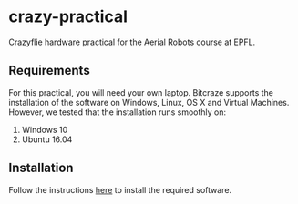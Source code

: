 # crazy-practical
Crazyflie hardware practical for the Aerial Robots course at EPFL.

## Requirements
For this practical, you will need your own laptop. Bitcraze supports the installation of the software on Windows, Linux, OS X and Virtual Machines. However, we tested that the installation runs smoothly on:
1. Windows 10
2. Ubuntu 16.04

## Installation
Follow the instructions [here](https://www.bitcraze.io/getting-started-with-the-crazyflie-2-0/#inst-comp) to install the required software.
